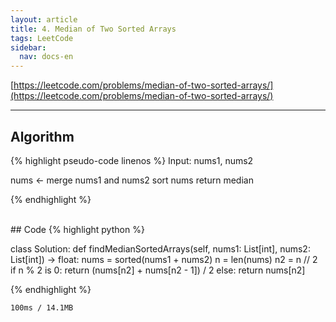 ```yaml
---
layout: article
title: 4. Median of Two Sorted Arrays
tags: LeetCode
sidebar:
  nav: docs-en
---
```


[https://leetcode.com/problems/median-of-two-sorted-arrays/](https://leetcode.com/problems/median-of-two-sorted-arrays/)

<!--more-->

---


## Algorithm
{% highlight pseudo-code linenos %}
Input: nums1, nums2

nums ← merge nums1 and nums2
sort nums
return median

{% endhighlight %}

<br>
## Code
{% highlight python %}

class Solution:
    def findMedianSortedArrays(self, nums1: List[int], nums2: List[int]) -> float:
        nums = sorted(nums1 + nums2)
        n = len(nums)
        n2 = n // 2
        if n % 2 is 0:
          return (nums[n2] + nums[n2 - 1]) / 2
        else:
          return nums[n2]

{% endhighlight %}

    100ms / 14.1MB
